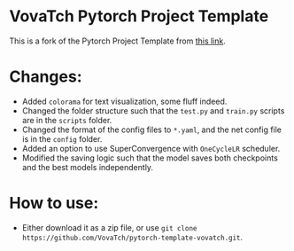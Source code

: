 # VovaTch Pytorch Project Template

This is a fork of the Pytorch Project Template from [this link](https://github.com/victoresque/pytorch-template).

# Changes:

* Added `colorama` for text visualization, some fluff indeed.
* Changed the folder structure such that the `test.py` and `train.py` scripts are in the `scripts` folder.
* Changed the format of the config files to `*.yaml`, and the net config file is in the `config` folder.
* Added an option to use SuperConvergence with `OneCycleLR` scheduler.
* Modified the saving logic such that the model saves both checkpoints and the best models independently.

# How to use:

* Either download it as a zip file, or use `git clone https://github.com/VovaTch/pytorch-template-vovatch.git`.